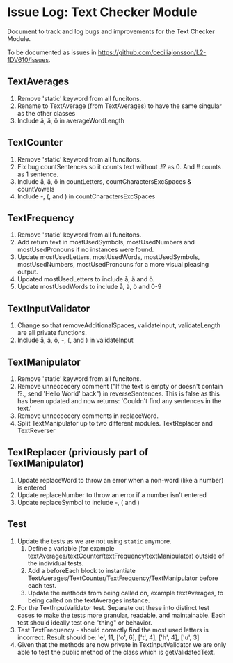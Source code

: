 # Issue Log: Text Checker Module 
Document to track and log bugs and improvements for the Text Checker Module.

To be documented as issues in https://github.com/ceciliajonsson/L2-1DV610/issues.

## TextAverages
1. Remove 'static' keyword from all funcitons.
2. Rename to TextAverage (from TextAverages) to have the same singular as the other classes
3. Include å, ä, ö in averageWordLength

## TextCounter
1. Remove 'static' keyword from all funcitons.
2. Fix bug countSentences so it counts text without .!? as 0. And !! counts as 1 sentence.
3. Include å, ä, ö in countLetters, countCharactersExcSpaces & countVowels 
4. Include  -, (, and ) in countCharactersExcSpaces

## TextFrequency
1. Remove 'static' keyword from all funcitons.
2. Add return text in mostUsedSymbols, mostUsedNumbers and mostUsedPronouns if no instances were found.
3. Update mostUsedLetters, mostUsedWords, mostUsedSymbols, mostUsedNumbers, mostUsedPronouns for a more visual pleasing output. 
4. Updated mostUsedLetters to include å, ä and ö.
5. Update mostUsedWords to include å, ä, ö and 0-9

## TextInputValidator
1. Change so that removeAdditionalSpaces, validateInput, validateLength are all private functions.
2. Include å, ä, ö, -, (, and ) in validateInput

## TextManipulator
1. Remove 'static' keyword from all funcitons.
2. Remove unneccecery comment ("If the text is empty or doesn't contain !?., send 'Hello World' back") in reverseSentences. This is false as this has been updated and now returns: 'Couldn\'t find any sentences in the text.'
3. Remove unneccecery comments in replaceWord.
4. Split TextManipulator up to two different modules. TextReplacer and TextReverser

## TextReplacer (priviously part of TextManipulator)
1. Update replaceWord to throw an error when a non-word (like a number) is entered
2. Update replaceNumber to throw an error if a number isn't entered
3. Update replaceSymbol to include -, ( and ) 

## Test
1. Update the tests as we are not using `static` anymore.
    1. Define a variable (for example textAverages/textCounter/textFrequency/textManipulator) outside of the individual tests.
    2. Add a beforeEach block to instantiate TextAverages/TextCounter/TextFrequency/TextManipulator before each test.
    3. Update the methods from being called on, example textAverages, to being called on the textAverages instance.
2. For the TextInputValidator test. Separate out these into distinct test cases to make the tests more granular, readable, and maintainable. Each test should ideally test one "thing" or behavior.
3. Test TextFrequency - should correctly find the most used letters is incorrect. Result should be: 'e', 11, ['o', 6], ['t', 4], ['h', 4], ['u', 3]
4. Given that the methods are now private in TextInputValidator we are only able to test the public method of the class which is getValidatedText.